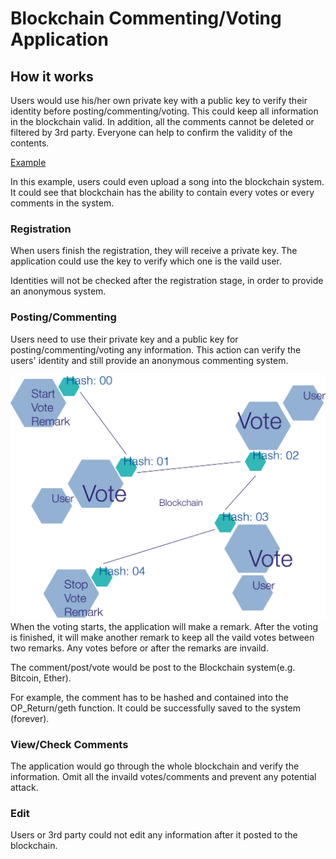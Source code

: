 # Blockchain Commenting/Voting Application

## How it works
Users would use his/her own private key with a public key to verify their identity before posting/commenting/voting. This could keep all information in the blockchain valid. In addition, all the comments cannot be deleted or filtered by 3rd party. Everyone can help to confirm the validity of the contents.

[Example](https://www.reddit.com/r/ethereum/comments/3hx73f/freakiest_thing_ever_the_blockchain_now_has_a/)

In this example, users could even upload a song into the blockchain system. It could see that blockchain has the ability to contain every votes or every comments in the system.

### Registration
When users finish the registration, they will receive a private key. The application could use the key to verify which one is the vaild user.

Identities will not be checked after the registration stage, in order to provide an anonymous system.

### Posting/Commenting
Users need to use their private key and a public key for posting/commenting/voting any information. This action can verify the users' identity and still provide an anonymous commenting system. 

![](https://github.com/i01er/FYPBlockchain/blob/master/Images/Voting.png)
When the voting starts, the application will make a remark. After the voting is finished, it will make another remark to keep all the vaild votes between two remarks. Any votes before or after the remarks are invaild.

The comment/post/vote would be post to the Blockchain system(e.g. Bitcoin, Ether).

For example, the comment has to be hashed and contained into the OP_Return/geth function. It could be successfully saved to the system (forever).

### View/Check Comments
The application would go through the whole blockchain and verify the information. Omit all the invaild votes/comments and prevent any potential attack.

### Edit
Users or 3rd party could not edit any information after it posted to the blockchain.

